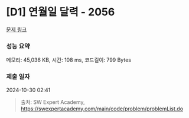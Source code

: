 # [D1] 연월일 달력 - 2056 

[문제 링크](https://swexpertacademy.com/main/code/problem/problemDetail.do?contestProbId=AV5QLkdKAz4DFAUq) 

### 성능 요약

메모리: 45,036 KB, 시간: 108 ms, 코드길이: 799 Bytes

### 제출 일자

2024-10-30 02:41



> 출처: SW Expert Academy, https://swexpertacademy.com/main/code/problem/problemList.do